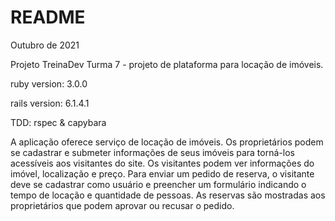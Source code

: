 # README

Outubro de 2021

Projeto TreinaDev Turma 7 - projeto de plataforma para locação de imóveis.

ruby version: 3.0.0

rails version: 6.1.4.1

TDD: rspec & capybara

A aplicação oferece serviço de locação de imóveis. Os proprietários podem se cadastrar e submeter informações de seus imóveis para torná-los acessíveis aos visitantes do site. Os visitantes podem ver informações do imóvel, localização e preço. Para enviar um pedido de reserva, o visitante deve se cadastrar como usuário e preencher um formulário indicando o tempo de locação e quantidade de pessoas. As reservas são mostradas aos proprietários que podem aprovar ou recusar o pedido.